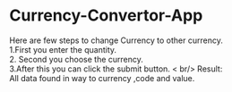 # Currency-Convertor-App

Here are few steps to change Currency to other currency.
<br/>
   1.First you enter the quantity.
   <br/>
   2. Second you choose the currency.
   <br/>
   3.After this you can click the submit button.
  < br/>
 Result:
      <br/>
      All data found in way to currency ,code and value.
